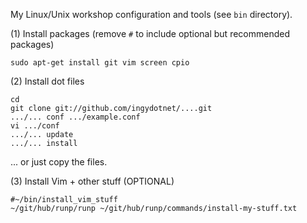My Linux/Unix workshop configuration and tools (see `bin` directory).

(1) Install packages (remove `#` to include optional but recommended packages)

    sudo apt-get install git vim screen cpio

(2) Install dot files

    cd
    git clone git://github.com/ingydotnet/....git
    .../... conf .../example.conf
    vi .../conf
    .../... update
    .../... install
    
... or just copy the files.

(3) Install Vim + other stuff (OPTIONAL)

    #~/bin/install_vim_stuff
    ~/git/hub/runp/runp ~/git/hub/runp/commands/install-my-stuff.txt
